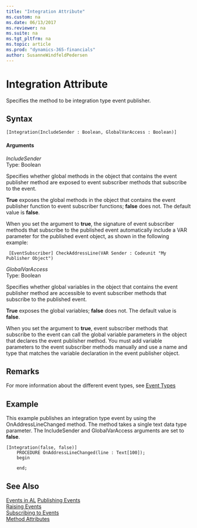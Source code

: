 ```yaml
---
title: "Integration Attribute"
ms.custom: na
ms.date: 06/13/2017
ms.reviewer: na
ms.suite: na
ms.tgt_pltfrm: na
ms.topic: article
ms.prod: "dynamics-365-financials"
author: SusanneWindfeldPedersen
---
```

# Integration Attribute
Specifies the method to be integration type event publisher.

## Syntax  
  
```  
[Integration(IncludeSender : Boolean, GlobalVarAccess : Boolean)] 
```    
  
#### Arguments  
*IncludeSender*  
Type: Boolean  
  
Specifies whether global methods in the object that contains the event publisher method are exposed to event subscriber methods that subscribe to the event.

**True** exposes the global methods in the object that contains the event publisher function to event subscriber functions; **false** does not. The default value is **false**.

When you set the argument to **true**, the signature of event subscriber methods that subscribe to the published event automatically include a VAR parameter for the published event object, as shown in the following example:

```
 [EventSubscriber] CheckAddressLine(VAR Sender : Codeunit "My Publisher Object")
```

*GlobalVarAccess*  
Type: Boolean  

Specifies whether global variables in the object that contains the event publisher method are accessible to event subscriber methods that subscribe to the published event.

**True** exposes the global variables; **false** does not. The default value is **false**.

When you set the argument to **true**, event subscriber methods that subscribe to the event can call the global variable parameters in the object that declares the event publisher method. You must add variable parameters to the event subscriber methods manually and use a name and type that matches the variable declaration in the event publisher object.

## Remarks
For more information about the different event types, see [Event Types](../devenv-event-types.md) 

## Example
This example publishes an integration type event by using the OnAddressLineChanged method. The method takes a single text data type parameter. The IncludeSender and GlobalVarAccess arguments are set to **false**.
```
[Integration(false, false)]
    PROCEDURE OnAddressLineChanged(line : Text[100]);
    begin
        
    end;

``` 
## See Also  
 [Events in AL](../devenv-events-in-al.md)
 [Publishing Events](../devenv-publishing-events.md)   
 [Raising Events](../devenv-raising-events.md)   
 [Subscribing to Events](../devenv-subscribing-to-events.md)   
 [Method Attributes](devenv-method-attributes.md)